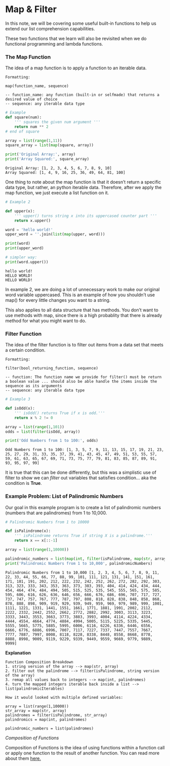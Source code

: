 # Map & Filter

In this note, we will be covering some useful built-in functions to help us extend our list comprehension capabilities.

These two functions that we learn will also be revisited when we do functional programming and lambda functions.

### The Map Function <a href="#the-map-function" id="the-map-function"></a>

The idea of a map function is to apply a function to an iterable data.

```
Formatting:

map(function_name, sequence)

-- function_name: any function (built-in or selfmade) that returns a desired value of choice
-- sequence: any iterable data type
```

```python
# Example
def square(num):
    ''' squares the given num argument '''
    return num ** 2
# end of square

array = list(range(1,11))
square_array = list(map(square, array))

print('Original Array:', array)
print('Array Squared:', square_array)
```

```
Original Array: [1, 2, 3, 4, 5, 6, 7, 8, 9, 10]
Array Squared: [1, 4, 9, 16, 25, 36, 49, 64, 81, 100]
```

One thing to note about the map function is that it doesn’t return a specific data type, but rather, an python iterable data. Therefore, after we apply the map function, we just execute a list function on it.

```python
# Example 2

def upper(x):
    ''' upper() turns string x into its uppercased counter part '''
    return x.upper()

word = 'hello world!'
upper_word = ''.join(list(map(upper, word)))

print(word)
print(upper_word)

# simpler way:
print(word.upper())
```

```
hello world!
HELLO WORLD!
HELLO WORLD!
```

In example 2, we are doing a lot of unnecessary work to make our original word variable uppercased. This is an example of how you shouldn’t use map() for every little changes you want to a string.

This also applies to all data structure that has methods. You don’t want to use methods with map, since there is a high probablity that there is already method for what you might want to do.

### Filter Function <a href="#filter-function" id="filter-function"></a>

The idea of the filter function is to filter out items from a data set that meets a certain condition.

```
Formatting:

filter(bool_returning_function, sequence)

-- function: The function name we provide for filter() must be return a boolean value ... should also be able handle the items inside the sequence as its arguments
-- sequence: any iterable data type
```

```python
# Example 3

def isOdd(x):
    ''' isOdd() returns True if x is odd.'''
    return x % 2 != 0

array = list(range(1,101))
odds = list(filter(isOdd, array))

print('Odd Numbers from 1 to 100:', odds)
```

```
Odd Numbers from 1 to 100: [1, 3, 5, 7, 9, 11, 13, 15, 17, 19, 21, 23, 25, 27, 29, 31, 33, 35, 37, 39, 41, 43, 45, 47, 49, 51, 53, 55, 57, 59, 61, 63, 65, 67, 69, 71, 73, 75, 77, 79, 81, 83, 85, 87, 89, 91, 93, 95, 97, 99]
```

It is true that this can be done differently, but this was a simplistic use of filter to show we can _filter_ out variables that satisfies condition… aka the condition is **True**.

### Example Problem: List of Palindromic Numbers <a href="#example-problem-list-of-palindromic-numbers" id="example-problem-list-of-palindromic-numbers"></a>

Our goal in this example program is to create a list of palindromic numbers (numbers that are palindromes) from 1 to 10,000.

```python
# Palindromic Numbers from 1 to 10000

def isPalindrome(x):
    ''' isPalindrome returns True if string X is a palindrome.'''
    return x == x[::-1]

array = list(range(1,10000))

palindromic_numbers = list(map(int, filter(isPalindrome, map(str, array))))
print('Palindromic Numbers from 1 to 10,000', palindromicNumbers)
```

```
Palindromic Numbers from 1 to 10,000 [1, 2, 3, 4, 5, 6, 7, 8, 9, 11, 22, 33, 44, 55, 66, 77, 88, 99, 101, 111, 121, 131, 141, 151, 161, 171, 181, 191, 202, 212, 222, 232, 242, 252, 262, 272, 282, 292, 303, 313, 323, 333, 343, 353, 363, 373, 383, 393, 404, 414, 424, 434, 444, 454, 464, 474, 484, 494, 505, 515, 525, 535, 545, 555, 565, 575, 585, 595, 606, 616, 626, 636, 646, 656, 666, 676, 686, 696, 707, 717, 727, 737, 747, 757, 767, 777, 787, 797, 808, 818, 828, 838, 848, 858, 868, 878, 888, 898, 909, 919, 929, 939, 949, 959, 969, 979, 989, 999, 1001, 1111, 1221, 1331, 1441, 1551, 1661, 1771, 1881, 1991, 2002, 2112, 2222, 2332, 2442, 2552, 2662, 2772, 2882, 2992, 3003, 3113, 3223, 3333, 3443, 3553, 3663, 3773, 3883, 3993, 4004, 4114, 4224, 4334, 4444, 4554, 4664, 4774, 4884, 4994, 5005, 5115, 5225, 5335, 5445, 5555, 5665, 5775, 5885, 5995, 6006, 6116, 6226, 6336, 6446, 6556, 6666, 6776, 6886, 6996, 7007, 7117, 7227, 7337, 7447, 7557, 7667, 7777, 7887, 7997, 8008, 8118, 8228, 8338, 8448, 8558, 8668, 8778, 8888, 8998, 9009, 9119, 9229, 9339, 9449, 9559, 9669, 9779, 9889, 9999]
```

**Explanation**

```
Function Composition Breakdown
1. string version of the array --> map(str, array)
2. filter out the palindrome --> filter(isPalindrome, string version of the array)
3. remap all values back to integers --> map(int, palindromes)
4. turn the mapped integers iterable back inside a list --> list(palindromicIterables)

How it would looked with multiple defined variables:

array = list(range(1,10000))
str_array = map(str, array)
palindromes = filter(isPalindrome, str_array)
palindromics = map(int, palindromes)

palindromic_numbers = list(palindromes)
```

_Composition of Functions_

Composition of Functions is the idea of using functions within a function call or apply one function to the result of another function. You can read more about them [here.](https://en.wikipedia.org/wiki/Function\_composition)
